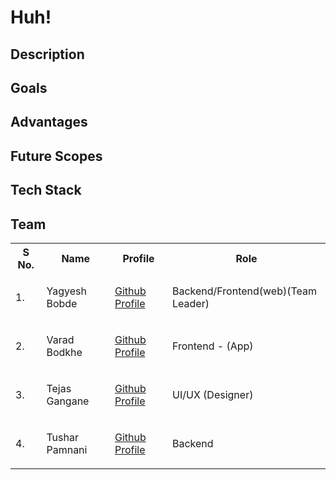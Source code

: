 # Huh!

## Description

## Goals

## Advantages 

## Future Scopes

## Tech Stack

## Team
<table>
<tr>
<th>S No.</th><th>Name</th><th>Profile</th><th>Role</th>
</tr>
<tr>
<td>1.</td><td>Yagyesh Bobde</td><td>
  
[Github Profile](https://github.com/yagyesh-bobde)
  
</td><td>Backend/Frontend(web)(Team Leader)</td>
</tr>
  <tr>
<td>2.</td><td>Varad Bodkhe</td><td>  

  [Github Profile](https://github.com/vbodkhe1924)
</td><td>Frontend - (App)</td>
</tr>
  <tr>
<td>3.</td><td>Tejas Gangane</td><td>  

  [Github Profile](https://github.com/TejasGangane)

</td><td>UI/UX (Designer)</td>
</tr>
  <tr>
<td>4.</td><td>Tushar Pamnani</td><td>
  
[Github Profile](https://github.com/tusharpamnani)

</td><td>Backend</td>
</tr>
</table>
